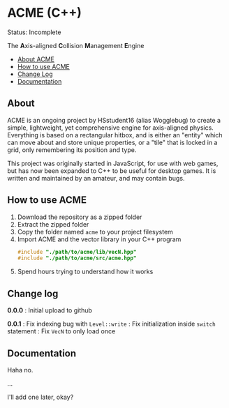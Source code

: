 # ACME (C++)

Status: Incomplete

The **A**xis-aligned **C**ollision **M**anagement **E**ngine

 - <a href = "#about">About ACME</a>
 - <a href = "#howto">How to use ACME</a>
 - <a href = "#changes">Change Log</a>
 - <a href = "#docs" >Documentation</a>


<h2 id = "about">About</h2>

ACME is an ongoing project by HSstudent16 (alias Wogglebug) to create a simple, lightweight, yet comprehensive engine for axis-aligned physics.  Everything is based on a rectangular hitbox, and is either an "entity" which can move about and store unique properties, or a "tile" that is locked in a grid, only remembering its position and type.

This project was originally started in JavaScript, for use with web games, but has now been expanded to C++ to be useful for desktop games.  It is written and maintained by an amateur, and may contain bugs.

<h2 id = "howto">How to use ACME</h2>

 1. Download the repository as a zipped folder
 2. Extract the zipped folder
 3. Copy the folder named `acme` to your project filesystem
 4. Import ACME and the vector library in your C++ program
    ```c++
    #include "./path/to/acme/lib/vecN.hpp"
    #include "./path/to/acme/src/acme.hpp"
    ```
 5. Spend hours trying to understand how it works

<h2 id = "changes">Change log</h2>

**0.0.0**
: Initial upload to github

**0.0.1**
: Fix indexing bug with `Level::write`
: Fix initialization inside `switch` statement
: Fix `VecN` to only load once

<h2 id = "docs">Documentation</h2>

Haha no.

...

I'll add one later, okay?
